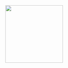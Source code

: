 

<img height="180em" src="https://github-readme-stats.vercel.app/api?username=ACwolf55&show_icons=true&hide_border=true&&count_private=true&include_all_commits=true" />
